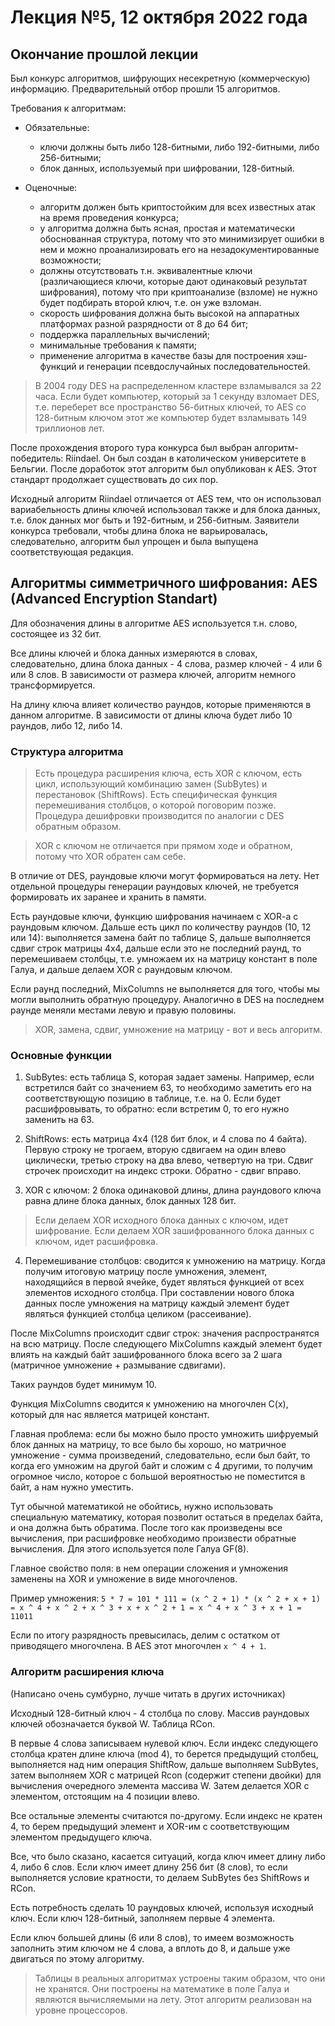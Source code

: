 # Лекция №5, 12 октября 2022 года

## Окончание прошлой лекции

Был конкурс алгоритмов, шифрующих несекретную (коммерческую) информацию. Предварительный отбор прошли 15 алгоритмов.

Требования к алгоритмам:

* Обязательные: 
  + ключи должны быть либо 128-битными, либо 192-битными, либо 256-битными;
  + блок данных, используемый при шифровании, 128-битный.

* Оценочные:
  + алгоритм должен быть криптостойким для всех известных атак на время проведения конкурса; 
  + у алгоритма должна быть ясная, простая и математически обоснованная структура, потому что это минимизирует ошибки в нем и можно проанализировать его на незадокументированные возможности; 
  + должны отсутствовать т.н. эквивалентные ключи (различающиеся ключи, которые дают одинаковый результат шифрования), потому что при криптоанализе (взломе) не нужно будет подбирать второй ключ, т.е. он уже взломан.
  + скорость шифрования должна быть высокой на аппаратных платформах разной разрядности от 8 до 64 бит;
  + поддержка параллельных вычислений;
  + минимальные требования к памяти;
  + применение алгоритма в качестве базы для построения хэш-функций и генерации псевдослучайных последовательностей.

> В 2004 году DES на распределенном кластере взламывался за 22 часа. Если будет компьютер, который за 1 секунду взломает DES, т.е. переберет все пространство 56-битных ключей, то AES со 128-битным ключом этот же компьютер будет взламывать 149 триллионов лет. 

После прохождения второго тура конкурса был выбран алгоритм-победитель: Riindael. Он был создан в католическом университете в Бельгии. После доработок этот алгоритм был опубликован к AES. Этот стандарт продолжает существовать до сих пор.

Исходный алгоритм Riindael отличается от AES тем, что он использовал вариабельность длины ключей использовал также и для блока данных, т.е. блок данных мог быть и 192-битным, и 256-битным. Заявители конкурса требовали, чтобы длина блока не варьировалась, следовательно, алгоритм был упрощен и была выпущена соответствующая редакция.

## Алгоритмы симметричного шифрования: AES (Advanced Encryption Standart)

Для обозначения длины в алгоритме AES используется т.н. слово, состоящее из 32 бит.

Все длины ключей и блока данных измеряются в словах, следовательно, длина блока данных - 4 слова, размер ключей - 4 или 6 или 8 слов. В зависимости от размера ключей, алгоритм немного трансформируется.

На длину ключа влияет количество раундов, которые применяются в данном алгоритме. В зависимости от длины ключа будет либо 10 раундов, либо 12, либо 14.

### Структура алгоритма

> Есть процедура расширения ключа, есть XOR с ключом, есть цикл, использующий комбинацию замен (SubBytes) и перестановок (ShiftRows). Есть специфическая функция перемешивания столбцов, о которой поговорим позже. Процедура дешифровки производится по аналогии с DES обратным образом.

> XOR с ключом не отличается при прямом ходе и обратном, потому что XOR обратен сам себе.

В отличие от DES, раундовые ключи могут формироваться на лету. Нет отдельной процедуры генерации раундовых ключей, не требуется формировать их заранее и хранить в памяти.

Есть раундовые ключи, функцию шифрования начинаем с XOR-a с раундовым ключом. Дальше есть цикл по количеству раундов (10, 12 или 14): выполняется замена байт по таблице S, дальше выполняется сдвиг строк матрицы 4x4, дальше если это не последний раунд, то перемешиваем столбцы, т.е. умножаем их на матрицу констант в поле Галуа, и дальше делаем XOR с раундовым ключом.

Если раунд последний, MixColumns не выполняется для того, чтобы мы могли выполнить обратную процедуру. Аналогично в DES на последнем раунде меняли местами левую и правую половины.

> XOR, замена, сдвиг, умножение на матрицу - вот и весь алгоритм.

### Основные функции

1. SubBytes: есть таблица S, которая задает замены. Например, если встретился байт со значением 63, то необходимо заметить его на соответствующую позицию в таблице, т.е. на 0. Если будет расшифровывать, то обратно: если встретим 0, то его нужно заменить на 63.

2. ShiftRows: есть матрица 4x4 (128 бит блок, и 4 слова по 4 байта). Первую строку не трогаем, вторую сдвигаем на один влево циклически, третью строку на два влево, четвертую на три. Сдвиг строчек происходит на индекс строки. Обратно - сдвиг вправо.

3. XOR с ключом: 2 блока одинаковой длины, длина раундового ключа равна длине блока данных, блок данных 128 бит.

> Если делаем XOR исходного блока данных с ключом, идет шифрование. Если делаем XOR зашифрованного блока данных с ключом, идет расшифровка.

4. Перемешивание столбцов: сводится к умножению на матрицу. Когда получим итоговую матрицу после умножения, элемент, находящийся в первой ячейке, будет являться функцией от всех элементов исходного столбца. При составлении нового блока данных после умножения на матрицу каждый элемент будет являться функцией столбца целиком (рассеивание).

После MixColumns происходит сдвиг строк: значения распространятся на всю матрицу. После следующего MixColumns каждый элемент будет влиять на каждый байт зашифрованного блока всего за 2 шага (матричное умножение + размывание сдвигами).

Таких раундов будет минимум 10.

Функция MixColumns сводится к умножению на многочлен C(x), который для нас является матрицей констант.

Главная проблема: если бы можно было просто умножить шифруемый блок данных на матрицу, то все было бы хорошо, но матричное умножение - сумма произведений, следовательно, если был байт, то когда его умножим на другой байт и сложим с 4 другими, то получим огромное число, которое с большой вероятностью не поместится в байт, а нам нужно уместить. 

Тут обычной математикой не обойтись, нужно использовать специальную математику, которая позволит остаться в пределах байта, и она должна быть обратима. После того как произведены все вычисления, при расшифровке необходимо произвести обратные вычисления. Для этого используется поле Галуа GF(8).

Главное свойство поля: в нем операции сложения и умножения заменены на XOR и умножение в виде многочленов.

Пример умножения: ```5 * 7 = 101 * 111 = (x ^ 2 + 1) * (x ^ 2 + x + 1) = x ^ 4 + x ^ 2 + x ^ 3 + x + x ^ 2 + 1 = x ^ 4 + x ^ 3 + x + 1 = 11011```

Если по итогу разрядность превысилась, делим с остатком от приводящего многочлена. В AES этот многочлен ```x ^ 4 + 1```.

### Алгоритм расширения ключа

(Написано очень сумбурно, лучше читать в других источниках)

Исходный 128-битный ключ - 4 столбца по слову. Массив раундовых ключей обозначается буквой W. Таблица RCon. 

В первые 4 слова записываем нулевой ключ. Если индекс следующего столбца кратен длине ключа (mod 4), то берется предыдущий столбец, выполняется над ним операция ShiftRow, дальше выполняем SubBytes, затем выполняем XOR с матрицей Rcon (содержит степени двойки) для вычисления очередного элемента массива W. Затем делается XOR с элементом, отстоящим на 4 позиции влево.

Все остальные элементы считаются по-другому. Если индекс не кратен 4, то берем предыдущий элемент и XOR-им с соответствующим элементом предыдущего ключа. 

Все, что было сказано, касается ситуаций, когда ключ имеет длину либо 4, либо 6 слов. Если ключ имеет длину 256 бит (8 слов), то если выполняется условие кратности, то делаем SubBytes без ShiftRows и RCon.

Есть потребность сделать 10 раундовых ключей, используя исходный ключ. Если ключ 128-битный, заполняем первые 4 элемента.

Если ключ большей длины (6 или 8 слов), то имеем возможность заполнить этим ключом не 4 слова, а вплоть до 8, и дальше уже двигаться по этому алгоритму.

> Таблицы в реальных алгоритмах устроены таким образом, что они не хранятся. Они построены на математике в поле Галуа и являются вычисляемыми на лету. 
> Этот алгоритм реализован на уровне процессоров.